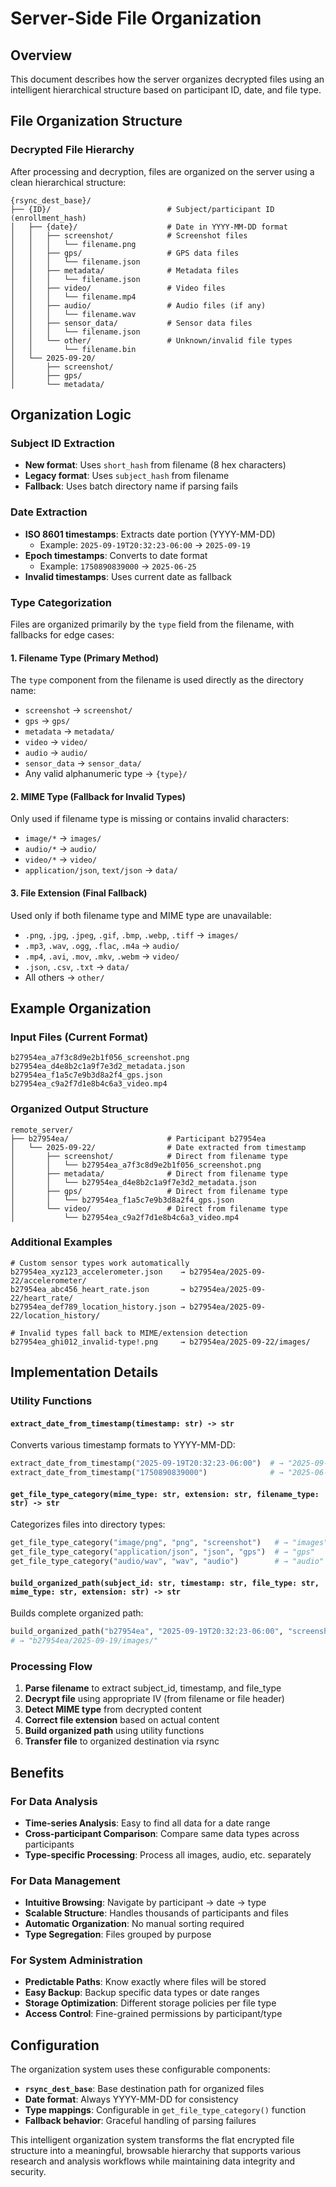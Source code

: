 # Server-Side File Organization

## Overview

This document describes how the server organizes decrypted files using an intelligent hierarchical structure based on participant ID, date, and file type.

## File Organization Structure

### Decrypted File Hierarchy

After processing and decryption, files are organized on the server using a clean hierarchical structure:

```
{rsync_dest_base}/
├── {ID}/                          # Subject/participant ID (enrollment_hash)
│   ├── {date}/                    # Date in YYYY-MM-DD format
│   │   ├── screenshot/            # Screenshot files
│   │   │   └── filename.png
│   │   ├── gps/                   # GPS data files
│   │   │   └── filename.json
│   │   ├── metadata/              # Metadata files
│   │   │   └── filename.json
│   │   ├── video/                 # Video files
│   │   │   └── filename.mp4
│   │   ├── audio/                 # Audio files (if any)
│   │   │   └── filename.wav
│   │   ├── sensor_data/           # Sensor data files
│   │   │   └── filename.json
│   │   └── other/                 # Unknown/invalid file types
│   │       └── filename.bin
│   └── 2025-09-20/
│       ├── screenshot/
│       ├── gps/
│       └── metadata/
```

## Organization Logic

### Subject ID Extraction
- **New format**: Uses `short_hash` from filename (8 hex characters)
- **Legacy format**: Uses `subject_hash` from filename
- **Fallback**: Uses batch directory name if parsing fails

### Date Extraction
- **ISO 8601 timestamps**: Extracts date portion (YYYY-MM-DD)
  - Example: `2025-09-19T20:32:23-06:00` → `2025-09-19`
- **Epoch timestamps**: Converts to date format
  - Example: `1750890839000` → `2025-06-25`
- **Invalid timestamps**: Uses current date as fallback

### Type Categorization

Files are organized primarily by the `type` field from the filename, with fallbacks for edge cases:

#### 1. Filename Type (Primary Method)
The `type` component from the filename is used directly as the directory name:
- `screenshot` → `screenshot/`
- `gps` → `gps/`
- `metadata` → `metadata/`
- `video` → `video/`
- `audio` → `audio/`
- `sensor_data` → `sensor_data/`
- Any valid alphanumeric type → `{type}/`

#### 2. MIME Type (Fallback for Invalid Types)
Only used if filename type is missing or contains invalid characters:
- `image/*` → `images/`
- `audio/*` → `audio/`
- `video/*` → `video/`
- `application/json`, `text/json` → `data/`

#### 3. File Extension (Final Fallback)
Used only if both filename type and MIME type are unavailable:
- `.png`, `.jpg`, `.jpeg`, `.gif`, `.bmp`, `.webp`, `.tiff` → `images/`
- `.mp3`, `.wav`, `.ogg`, `.flac`, `.m4a` → `audio/`
- `.mp4`, `.avi`, `.mov`, `.mkv`, `.webm` → `video/`
- `.json`, `.csv`, `.txt` → `data/`
- All others → `other/`

## Example Organization

### Input Files (Current Format)
```
b27954ea_a7f3c8d9e2b1f056_screenshot.png
b27954ea_d4e8b2c1a9f7e3d2_metadata.json
b27954ea_f1a5c7e9b3d8a2f4_gps.json
b27954ea_c9a2f7d1e8b4c6a3_video.mp4
```

### Organized Output Structure
```
remote_server/
├── b27954ea/                      # Participant b27954ea
│   └── 2025-09-22/                # Date extracted from timestamp
│       ├── screenshot/            # Direct from filename type
│       │   └── b27954ea_a7f3c8d9e2b1f056_screenshot.png
│       ├── metadata/              # Direct from filename type
│       │   └── b27954ea_d4e8b2c1a9f7e3d2_metadata.json
│       ├── gps/                   # Direct from filename type
│       │   └── b27954ea_f1a5c7e9b3d8a2f4_gps.json
│       └── video/                 # Direct from filename type
│           └── b27954ea_c9a2f7d1e8b4c6a3_video.mp4
```

### Additional Examples
```
# Custom sensor types work automatically
b27954ea_xyz123_accelerometer.json    → b27954ea/2025-09-22/accelerometer/
b27954ea_abc456_heart_rate.json       → b27954ea/2025-09-22/heart_rate/
b27954ea_def789_location_history.json → b27954ea/2025-09-22/location_history/

# Invalid types fall back to MIME/extension detection
b27954ea_ghi012_invalid-type!.png     → b27954ea/2025-09-22/images/
```

## Implementation Details

### Utility Functions

#### `extract_date_from_timestamp(timestamp: str) -> str`
Converts various timestamp formats to YYYY-MM-DD:
```python
extract_date_from_timestamp("2025-09-19T20:32:23-06:00")  # → "2025-09-19"
extract_date_from_timestamp("1750890839000")              # → "2025-06-25"
```

#### `get_file_type_category(mime_type: str, extension: str, filename_type: str) -> str`
Categorizes files into directory types:
```python
get_file_type_category("image/png", "png", "screenshot")   # → "images"
get_file_type_category("application/json", "json", "gps")  # → "gps"
get_file_type_category("audio/wav", "wav", "audio")        # → "audio"
```

#### `build_organized_path(subject_id: str, timestamp: str, file_type: str, mime_type: str, extension: str) -> str`
Builds complete organized path:
```python
build_organized_path("b27954ea", "2025-09-19T20:32:23-06:00", "screenshot", "image/png", "png")
# → "b27954ea/2025-09-19/images/"
```

### Processing Flow

1. **Parse filename** to extract subject_id, timestamp, and file_type
2. **Decrypt file** using appropriate IV (from filename or file header)
3. **Detect MIME type** from decrypted content
4. **Correct file extension** based on actual content
5. **Build organized path** using utility functions
6. **Transfer file** to organized destination via rsync

## Benefits

### For Data Analysis
- **Time-series Analysis**: Easy to find all data for a date range
- **Cross-participant Comparison**: Compare same data types across participants
- **Type-specific Processing**: Process all images, audio, etc. separately

### For Data Management
- **Intuitive Browsing**: Navigate by participant → date → type
- **Scalable Structure**: Handles thousands of participants and files
- **Automatic Organization**: No manual sorting required
- **Type Segregation**: Files grouped by purpose

### For System Administration
- **Predictable Paths**: Know exactly where files will be stored
- **Easy Backup**: Backup specific data types or date ranges
- **Storage Optimization**: Different storage policies per file type
- **Access Control**: Fine-grained permissions by participant/type

## Configuration

The organization system uses these configurable components:

- **`rsync_dest_base`**: Base destination path for organized files
- **Date format**: Always YYYY-MM-DD for consistency
- **Type mappings**: Configurable in `get_file_type_category()` function
- **Fallback behavior**: Graceful handling of parsing failures

This intelligent organization system transforms the flat encrypted file structure into a meaningful, browsable hierarchy that supports various research and analysis workflows while maintaining data integrity and security.